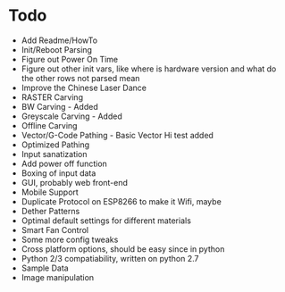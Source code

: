 # Todo
* Add Readme/HowTo
* Init/Reboot Parsing
 * Figure out Power On Time
 * Figure out other init vars, like where is hardware version and what do the other rows not parsed mean
* Improve the Chinese Laser Dance
* RASTER Carving
 * BW Carving - Added
 * Greyscale Carving - Added
 * Offline Carving
* Vector/G-Code Pathing - Basic Vector Hi test added
 * Optimized Pathing
* Input sanatization
* Add power off function
* Boxing of input data
* GUI, probably web front-end
 * Mobile Support
* Duplicate Protocol on ESP8266 to make it Wifi, maybe
* Dether Patterns
* Optimal default settings for different materials
* Smart Fan Control
* Some more config tweaks
* Cross platform options, should be easy since in python
 * Python 2/3 compatiability, written on python 2.7
* Sample Data
* Image manipulation
